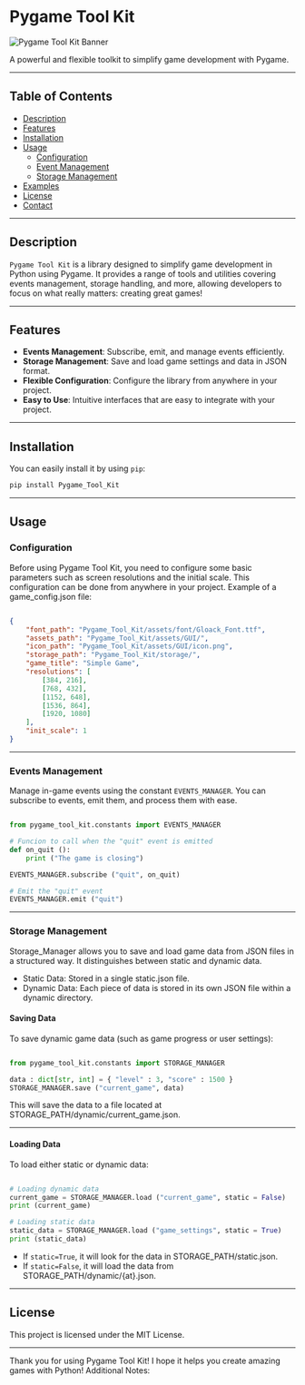 # Pygame Tool Kit

![Pygame Tool Kit Banner](/Pygame_Tool_Kit/img/banner.png)

A powerful and flexible toolkit to simplify game development with Pygame.

---

## Table of Contents

- [Description](#description)
- [Features](#features)
- [Installation](#installation)
- [Usage](#usage)
	- [Configuration](#configuration)
	- [Event Management](#events-management)
	- [Storage Management](#storage-management)
- [Examples](#examples)
- [License](#license)
- [Contact](#contact)

---

## Description

`Pygame Tool Kit` is a library designed to simplify game development in Python using Pygame. It provides a range of tools and utilities covering events management, storage handling, and more, allowing developers to focus on what really matters: creating great games!

---

## Features

- **Events Management**: Subscribe, emit, and manage events efficiently.
- **Storage Management**: Save and load game settings and data in JSON format.
- **Flexible Configuration**: Configure the library from anywhere in your project.
- **Easy to Use**: Intuitive interfaces that are easy to integrate with your project.

---

## Installation

You can easily install it by using `pip`:

```bash
pip install Pygame_Tool_Kit
```

---

## Usage

### Configuration

Before using Pygame Tool Kit, you need to configure some basic parameters such as screen resolutions and the initial scale. This configuration can be done from anywhere in your project. Example of a game_config.json file:

```json

{
	"font_path": "Pygame_Tool_Kit/assets/font/Gloack_Font.ttf",
	"assets_path": "Pygame_Tool_Kit/assets/GUI/",
	"icon_path": "Pygame_Tool_Kit/assets/GUI/icon.png",
	"storage_path": "Pygame_Tool_Kit/storage/",
	"game_title": "Simple Game",
	"resolutions": [
		[384, 216],
		[768, 432],
		[1152, 648],
		[1536, 864],
		[1920, 1080]
	],
	"init_scale": 1
}

```

---

### Events Management

Manage in-game events using the constant `EVENTS_MANAGER`. You can subscribe to events, emit them, and process them with ease.

```python

from pygame_tool_kit.constants import EVENTS_MANAGER

# Funcion to call when the "quit" event is emitted
def on_quit ():
    print ("The game is closing")

EVENTS_MANAGER.subscribe ("quit", on_quit)

# Emit the "quit" event
EVENTS_MANAGER.emit ("quit")

```

---

### Storage Management

Storage_Manager allows you to save and load game data from JSON files in a structured way. It distinguishes between static and dynamic data.

- Static Data: Stored in a single static.json file.
- Dynamic Data: Each piece of data is stored in its own JSON file within a dynamic directory.

#### Saving Data

To save dynamic game data (such as game progress or user settings):

```python

from pygame_tool_kit.constants import STORAGE_MANAGER

data : dict[str, int] = { "level" : 3, "score" : 1500 }
STORAGE_MANAGER.save ("current_game", data)

```

This will save the data to a file located at STORAGE_PATH/dynamic/current_game.json.

---

#### Loading Data

To load either static or dynamic data:

```python

# Loading dynamic data
current_game = STORAGE_MANAGER.load ("current_game", static = False)
print (current_game)

# Loading static data
static_data = STORAGE_MANAGER.load ("game_settings", static = True)
print (static_data)

```

- If `static=True`, it will look for the data in STORAGE_PATH/static.json.
- If `static=False`, it will load the data from STORAGE_PATH/dynamic/{at}.json.

---

## License

This project is licensed under the MIT License.

---

Thank you for using Pygame Tool Kit! I hope it helps you create amazing games with Python!
Additional Notes:













